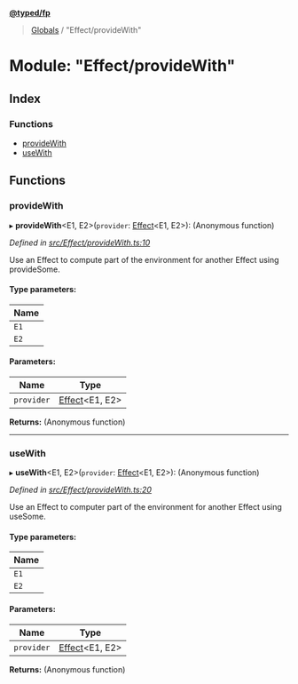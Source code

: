 **[@typed/fp](../README.md)**

> [Globals](../globals.md) / "Effect/provideWith"

# Module: "Effect/provideWith"

## Index

### Functions

* [provideWith](_effect_providewith_.md#providewith)
* [useWith](_effect_providewith_.md#usewith)

## Functions

### provideWith

▸ **provideWith**\<E1, E2>(`provider`: [Effect](_effect_effect_.effect.md)\<E1, E2>): (Anonymous function)

*Defined in [src/Effect/provideWith.ts:10](https://github.com/TylorS/typed-fp/blob/41076ce/src/Effect/provideWith.ts#L10)*

Use an Effect to compute part of the environment for another Effect using provideSome.

#### Type parameters:

Name |
------ |
`E1` |
`E2` |

#### Parameters:

Name | Type |
------ | ------ |
`provider` | [Effect](_effect_effect_.effect.md)\<E1, E2> |

**Returns:** (Anonymous function)

___

### useWith

▸ **useWith**\<E1, E2>(`provider`: [Effect](_effect_effect_.effect.md)\<E1, E2>): (Anonymous function)

*Defined in [src/Effect/provideWith.ts:20](https://github.com/TylorS/typed-fp/blob/41076ce/src/Effect/provideWith.ts#L20)*

Use an Effect to computer part of the environment for another Effect using useSome.

#### Type parameters:

Name |
------ |
`E1` |
`E2` |

#### Parameters:

Name | Type |
------ | ------ |
`provider` | [Effect](_effect_effect_.effect.md)\<E1, E2> |

**Returns:** (Anonymous function)

